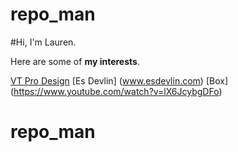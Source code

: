 # repo_man

#Hi, I'm Lauren. 

Here are some of **my interests**.

[VT Pro Design](www.vtprodesign.com)
[Es Devlin] (www.esdevlin.com)
[Box] (https://www.youtube.com/watch?v=lX6JcybgDFo)
# repo_man
